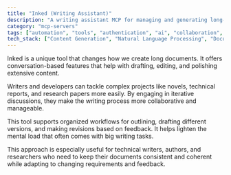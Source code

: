 ```yaml
---
title: "Inked (Writing Assistant)"
description: "A writing assistant MCP for managing and generating long-form content through conversational drafting and revision workflows."
category: "mcp-servers"
tags: ["automation", "tools", "authentication", "ai", "collaboration", "document drafting", "iterative feedback"]
tech_stack: ["Content Generation", "Natural Language Processing", "Document Management", "Conversational AI", "Writing Workflows", "Collaborative Editing"]
---
```


Inked is a unique tool that changes how we create long documents. It offers conversation-based features that help with drafting, editing, and polishing extensive content.

Writers and developers can tackle complex projects like novels, technical reports, and research papers more easily. By engaging in iterative discussions, they make the writing process more collaborative and manageable.

This tool supports organized workflows for outlining, drafting different versions, and making revisions based on feedback. It helps lighten the mental load that often comes with big writing tasks.

This approach is especially useful for technical writers, authors, and researchers who need to keep their documents consistent and coherent while adapting to changing requirements and feedback.